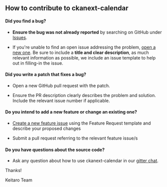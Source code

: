 ## How to contribute to ckanext-calendar

#### **Did you find a bug?**

* **Ensure the bug was not already reported** by searching on GitHub under [Issues](https://github.com/keitaroinc/ckanext-saml2auth/issues).

* If you're unable to find an open issue addressing the problem, [open a new one](https://github.com/keitaroinc/ckanext-saml2auth/issues/new). Be sure to include a **title and clear description**, as much relevant information as possible, we include an issue template to help out in filling-in the issue.

#### **Did you write a patch that fixes a bug?**

* Open a new GitHub pull request with the patch.

* Ensure the PR description clearly describes the problem and solution. Include the relevant issue number if applicable.

#### **Do you intend to add a new feature or change an existing one?**

* [Create a new feature issue](https://github.com/keitaroinc/ckanext-saml2auth/issues/new) using the Feature Request template and describe your proposed changes

* Submit a pull request referring to the relevant feature issue/s

#### **Do you have questions about the source code?**

* Ask any question about how to use ckanext-calendar in our [gitter chat](https://gitter.im/keitaroinc/ckan).

Thanks!

Keitaro Team

